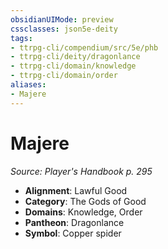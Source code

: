 ```yaml
---
obsidianUIMode: preview
cssclasses: json5e-deity
tags:
- ttrpg-cli/compendium/src/5e/phb
- ttrpg-cli/deity/dragonlance
- ttrpg-cli/domain/knowledge
- ttrpg-cli/domain/order
aliases: 
- Majere
---
```

# Majere
*Source: Player's Handbook p. 295* 

- **Alignment**: Lawful Good
- **Category**: The Gods of Good
- **Domains**: Knowledge, Order
- **Pantheon**: Dragonlance
- **Symbol**: Copper spider